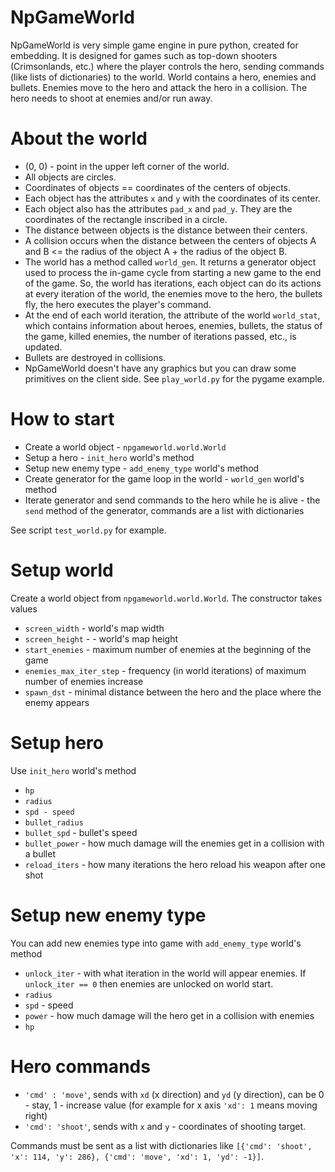 NpGameWorld
=============
NpGameWorld is very simple game engine in pure python, created for embedding. It is designed for games such as top-down shooters (Crimsonlands, etc.) where the player controls the hero, sending commands (like lists of dictionaries) to the world. World contains a hero, enemies and bullets. Enemies move to the hero and attack the hero in a collision. The hero needs to shoot at enemies and/or run away.

# About the world
* (0, 0) - point in the upper left corner of the world.
* All objects are circles.
* Coordinates of objects == coordinates of the centers of objects.
* Each object has the attributes `x` and `y` with the coordinates of its center.
* Each object also has the attributes `pad_x` and `pad_y`. They are the coordinates of the rectangle inscribed in a circle.
* The distance between objects is the distance between their centers.
* A collision occurs when the distance between the centers of objects A and B <= the radius of the object A + the radius of the object B.
* The world has a method called `world_gen`. It returns a generator object used to process the in-game cycle from starting a new game to the end of the game. So, the world has iterations, each object can do its actions at every iteration of the world, the enemies move to the hero, the bullets fly, the hero executes the player's command.
* At the end of each world iteration, the attribute of the world `world_stat`, which contains information about heroes, enemies, bullets, the status of the game, killed enemies, the number of iterations passed, etc., is updated.
* Bullets are destroyed in collisions.
* NpGameWorld doesn't have any graphics but you can draw some primitives on the client side. See `play_world.py` for the pygame example.

# How to start
* Create a world object  - `npgameworld.world.World`
* Setup a hero - `init_hero` world's method
* Setup new enemy type - `add_enemy_type` world's method
* Create generator for the game loop in the world - `world_gen` world's method
* Iterate generator and send commands to the hero while he is alive - the `send` method of the generator, commands are a list with dictionaries

See script `test_world.py` for example.

# Setup world
Create a world object from `npgameworld.world.World`. The constructor takes values

* `screen_width` - world's map width
* `screen_height` - - world's map height
* `start_enemies` - maximum number of enemies at the beginning of the game
* `enemies_max_iter_step` - frequency (in world iterations) of maximum number of enemies increase
* `spawn_dst` - minimal distance between the hero and the place where the enemy appears

# Setup hero
Use `init_hero` world's method

* `hp`
* `radius`
* `spd - speed`
* `bullet_radius`
* `bullet_spd` - bullet's speed
* `bullet_power` - how much damage will the enemies get in a collision with a bullet
* `reload_iters` - how many iterations the hero reload his weapon after one shot

# Setup new enemy type
You can add new enemies type into game with `add_enemy_type` world's method

* `unlock_iter` - with what iteration in the world will appear enemies. If `unlock_iter == 0` then enemies are unlocked on world start.
* `radius`
* `spd` - speed
* `power` - how much damage will the hero get in a collision with enemies
* `hp`

# Hero commands
* `'cmd' : 'move'`, sends with `xd` (x direction) and `yd` (y direction), can be 0 - stay, 1 - increase value (for example for x axis `'xd': 1` means moving right)
* `'cmd': 'shoot'`, sends with `x` and `y` - coordinates of shooting target.

Commands must be sent as a list with dictionaries like `[{'cmd': 'shoot', 'x': 114, 'y': 286}, {'cmd': 'move', 'xd': 1, 'yd': -1}]`.
